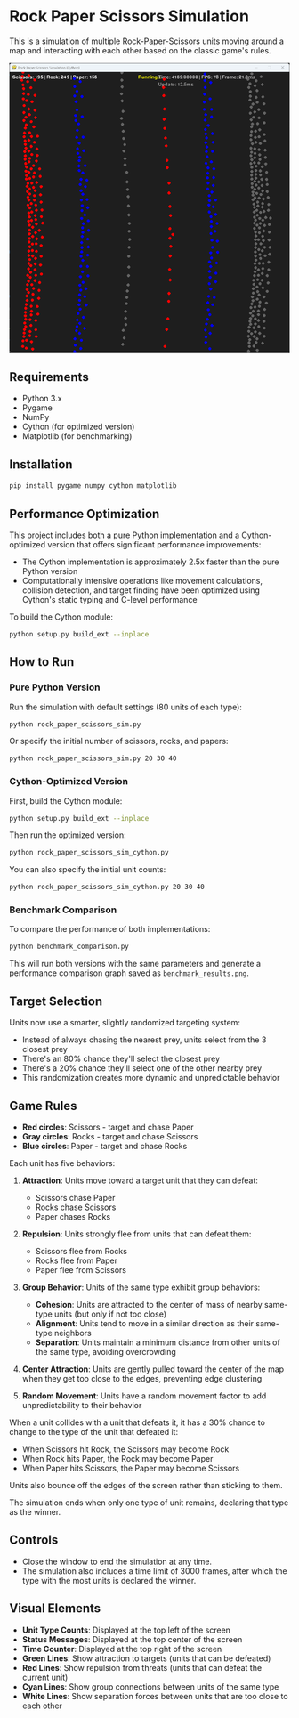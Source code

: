 # Rock Paper Scissors Simulation

This is a simulation of multiple Rock-Paper-Scissors units moving around a map and interacting with each other based on the classic game's rules.

![Game Screenshot](screenshot.png)
## Requirements

- Python 3.x
- Pygame
- NumPy
- Cython (for optimized version)
- Matplotlib (for benchmarking)

## Installation

```bash
pip install pygame numpy cython matplotlib
```

## Performance Optimization

This project includes both a pure Python implementation and a Cython-optimized version that offers significant performance improvements:

- The Cython implementation is approximately 2.5x faster than the pure Python version
- Computationally intensive operations like movement calculations, collision detection, and target finding have been optimized using Cython's static typing and C-level performance

To build the Cython module:

```bash
python setup.py build_ext --inplace
```

## How to Run

### Pure Python Version

Run the simulation with default settings (80 units of each type):

```bash
python rock_paper_scissors_sim.py
```

Or specify the initial number of scissors, rocks, and papers:

```bash
python rock_paper_scissors_sim.py 20 30 40
```

### Cython-Optimized Version

First, build the Cython module:

```bash
python setup.py build_ext --inplace
```

Then run the optimized version:

```bash
python rock_paper_scissors_sim_cython.py
```

You can also specify the initial unit counts:

```bash
python rock_paper_scissors_sim_cython.py 20 30 40
```

### Benchmark Comparison

To compare the performance of both implementations:

```bash
python benchmark_comparison.py
```

This will run both versions with the same parameters and generate a performance comparison graph saved as `benchmark_results.png`.

## Target Selection

Units now use a smarter, slightly randomized targeting system:
- Instead of always chasing the nearest prey, units select from the 3 closest prey
- There's an 80% chance they'll select the closest prey
- There's a 20% chance they'll select one of the other nearby prey
- This randomization creates more dynamic and unpredictable behavior

## Game Rules

- **Red circles**: Scissors - target and chase Paper
- **Gray circles**: Rocks - target and chase Scissors
- **Blue circles**: Paper - target and chase Rocks

Each unit has five behaviors:
1. **Attraction**: Units move toward a target unit that they can defeat:
   - Scissors chase Paper
   - Rocks chase Scissors
   - Paper chases Rocks

2. **Repulsion**: Units strongly flee from units that can defeat them:
   - Scissors flee from Rocks
   - Rocks flee from Paper
   - Paper flee from Scissors
   
3. **Group Behavior**: Units of the same type exhibit group behaviors:
   - **Cohesion**: Units are attracted to the center of mass of nearby same-type units (but only if not too close)
   - **Alignment**: Units tend to move in a similar direction as their same-type neighbors
   - **Separation**: Units maintain a minimum distance from other units of the same type, avoiding overcrowding
   
4. **Center Attraction**: Units are gently pulled toward the center of the map when they get too close to the edges, preventing edge clustering
   
5. **Random Movement**: Units have a random movement factor to add unpredictability to their behavior

When a unit collides with a unit that defeats it, it has a 30% chance to change to the type of the unit that defeated it:
- When Scissors hit Rock, the Scissors may become Rock
- When Rock hits Paper, the Rock may become Paper
- When Paper hits Scissors, the Paper may become Scissors

Units also bounce off the edges of the screen rather than sticking to them.

The simulation ends when only one type of unit remains, declaring that type as the winner.

## Controls

- Close the window to end the simulation at any time.
- The simulation also includes a time limit of 3000 frames, after which the type with the most units is declared the winner.

## Visual Elements

- **Unit Type Counts**: Displayed at the top left of the screen
- **Status Messages**: Displayed at the top center of the screen
- **Time Counter**: Displayed at the top right of the screen
- **Green Lines**: Show attraction to targets (units that can be defeated)
- **Red Lines**: Show repulsion from threats (units that can defeat the current unit)
- **Cyan Lines**: Show group connections between units of the same type
- **White Lines**: Show separation forces between units that are too close to each other
